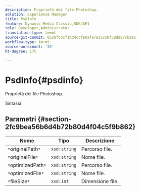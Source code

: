 ```yaml
---
description: Proprietà dei file Photoshop.
solution: Experience Manager
title: PsdInfo
feature: Dynamic Media Classic,SDK/API
role: Developer,Administrator
translation-type: tm+mt
source-git-commit: 052bfcbcf1bd4ccf60afa7e3325bf58dd07cba85
workflow-type: tm+mt
source-wordcount: '35'
ht-degree: 17%

---
```



# PsdInfo{#psdinfo}

Proprietà dei file Photoshop.

Sintassi

## Parametri {#section-2fc9bea56b6d4b72b80d4f04c5f9b862}

| Nome | Tipo | Descrizione |
|---|---|---|
| `*`originalPath`*` | `xsd:string` | Percorso file. |
| `*`originalFile`*` | `xsd:string` | Nome file. |
| `*`optimizedPath`*` | `xsd:string` | Percorso file. |
| `*`optimizedFile`*` | `xsd:string` | Nome file. |
| `*`fileSize`*` | `xsd:int` | Dimensione file. |

